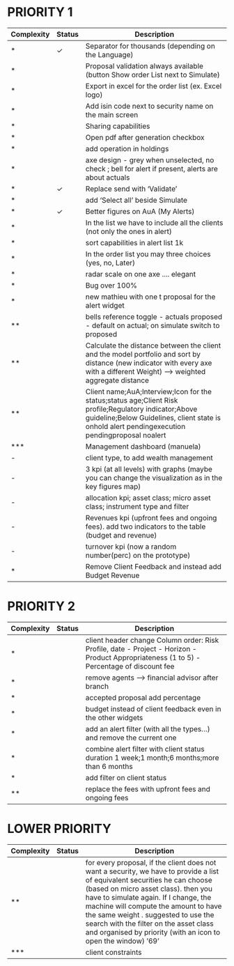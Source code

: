 PRIORITY 1
==========

 Complexity | Status | Description 
 ----- | --- | ---
 *  |&#10003;| Separator for thousands (depending on the Language)
 *  | | Proposal validation always available (button Show order List next to Simulate)
 *  | | Export in excel for the order list (ex. Excel logo)
*  | | Add isin code next to security name on the main screen
*  | | Sharing capabilities
*  | | Open pdf after generation checkbox
*  | | add operation in holdings
*  | | axe design - grey when unselected, no check ; bell for alert if present, alerts are about actuals
*  |&#10003;| Replace send with ‘Validate’
*  | | add ‘Select all’ beside Simulate
*  |&#10003;| Better figures on AuA (My Alerts)
*  | | In the list we have to include all the clients (not only the ones in alert)
*  | | sort capabilities in alert list 1k
*  | | In the order list you may three choices (yes, no, Later)
*  | | radar scale on one axe .... elegant
*  | | Bug over 100%
*  | | new mathieu with one t proposal for the alert widget
** | | bells reference toggle - actuals proposed - default on actual; on simulate switch to proposed
** | | Calculate the distance between the client and the model portfolio and sort by distance (new indicator with every axe with a different Weight) —> weighted aggregate distance
** | | Client name;AuA;Interview;Icon for the status;status age;Client Risk profile;Regulatory indicator;Above guideline;Below Guidelines, client state is onhold alert pendingexecution pendingproposal noalert  
***| | Management dashboard (manuela)
-  | | client type, to add wealth management
-  | | 3 kpi (at all levels) with graphs (maybe you can change the visualization as in the key figures map)
-  | | allocation kpi; asset class; micro asset class; instrument type and filter
-  | | Revenues kpi (upfront fees and ongoing fees). add two indicators to the table (budget and revenue)
-  | | turnover kpi (now a random number(perc) on the prototype)
*  | | Remove Client Feedback and instead add Budget Revenue
 
PRIORITY 2
==========

 Complexity | Status | Description 
 ----- | --- | ---
* | | client header change   Column order: Risk Profile, date - Project - Horizon - Product Appropriateness (1 to 5) - Percentage of discount fee
* | | remove agents —> financial advisor after branch 
* | | accepted proposal add percentage
* | | budget instead of client feedback even in the other widgets
* | | add an alert filter (with all the types…) and remove the current one
* | | combine alert filter with client status duration 1 week;1 month;6 months;more than 6 months
* | | add filter on client status
**| | replace the fees with upfront fees and ongoing fees
  
LOWER PRIORITY
==============

 Complexity | Status | Description 
 ----- | --- | ---
 ** | | for every proposal, if the client does not want a security, we have to provide a list of equivalent  securities he can choose (based on micro asset class). then you have to simulate again. If I change, the machine will compute the amount to have the same weight . suggested to use the search with the filter on the asset class and organised by priority (with an icon to open the window) ’69’
*** | | client constraints
 

